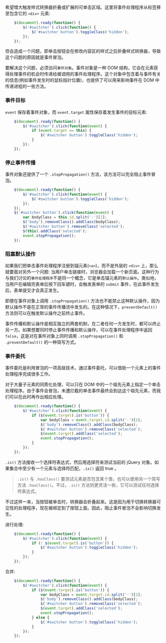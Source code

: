 
希望增大触发样式转换器折叠或扩展的可单击区域。这里将事件处理程序从标签移至包含它的 `<div>` 元素:
```js
    $(document).ready(function() {
        $('#switcher').click(function() {
            $('#switcher button').toggleClass('hidden');
        });
    });
```

但会造成一个问题，即单击按钮会在修改内容区的样式之后折叠样式转换器，导致这个问题的原因就是事件冒泡。

要解决这个问题，必须访问`事件对象`。事件对象是一种 DOM 结构，它会在元素获得处理事件的机会时传递给被调用的事件处理程序。这个对象中包含着与事件有关的信息(例如事件发生时的鼠标指针位置)，也提供了可以用来影响事件在 DOM 中传递进程的一些方法。

### 事件目标

`event` 保存着事件对象，而 `event.target` 属性保存着发生事件的目标元素:
```js
    $(document).ready(function() {
        $('#switcher').click(function(event) {
            if (event.target == this) {
                $('#switcher button').toggleClass('hidden');
            }
        });
    });
```

### 停止事件传播

事件对象还提供了一个 `.stopPropagation()` 方法，该方法可以完全阻止事件冒泡。

```js
    $(document).ready(function() {
        $('#switcher').click(function(event) {
            $('#switcher button').toggleClass('hidden');
        });
    });
    $('#switcher button').click(function(event) {
        var bodyClass = this.id.split('-')[1];
        $('body').removeClass().addClass(bodyClass);
        $('#switcher button').removeClass('selected');
        $(this).addClass('selected');
        event.stopPropagation();
    });
```

### 阻塞默认操作

如果我们把单击事件处理程序注册到锚元素(`<a>`)，而不是外层的 `<div>` 上，那么就要面对另外一个问题: 当用户单击链接时，浏览器会加载一个新页面。这种行为与我们讨论的`事件处理程序`不是同一个概念，它是单击锚元素的`默认操作`。类似地，当用户在编辑完表单后按下回车键时，会触发表单的 `submit` 事件，在此事件发生后，表单提交才会真正发生。

即便在事件对象上调用 `.stopPropagation()` 方法也不能禁止这种默认操作，因为默认操作不是在正常的事件传播流中发生的。在这种情况下，`preventDefault()` 方法则可以在触发默认操作之前终止事件。

事件传播和默认操作是相互独立的两套机制，在二者任何一方发生时，都可以终止另一方。如果想要同时停止事件传播和默认操作，可以在事件处理程序中返回 `false`，这是对在事件对象上同时调用 `.stopPropagation()` 和 `.preventDefault()` 的一种简写方式。

### 事件委托

事件委托是利用冒泡的一项高级技术。通过事件委托，可以借助一个元素上的事件处理程序完成很多工作。

对于大量子元素的同质化处理，可以只在 DOM 中的一个祖先元素上指定一个单击处理程序。由于事件会冒泡，未遭拦截的单击事件最终会到达这个祖先元素，而我们可以在此时再作出相应处理。

```js
    $(document).ready(function() {
        $('#switcher').click(function(event) {
            if ($(event.target).is('button')) {
                var bodyClass = event.target.id.split('-')[1];
                $('body').removeClass().addClass(bodyClass);
                $('#switcher button').removeClass('selected');
                $(event.target).addClass('selected');
                event.stopPropagation();
            }
        });
    });
```
`.is()` 方法接收一个选择符表达式，然后用选择符来测试当前的 jQuery 对象。如果集合中至少有一个元素与选择符匹配，`.is()` 返回 true 。

> `.is()` 与 `.hasClass()`
>   要测试元素是否包含某个类，也可以使用另一个简写方法 `.hasClass()`。不过，`.is()` 方法则更灵活一些，它可以测试任何选择符表达式。

不过这样一来，当按钮被单击时，转换器会折叠起来。这是因为用于切换转换器可见性的处理程序，现在被绑定到了按钮上面。因此，阻止事件冒泡不会影响切换发生。

进行处理:
```js
    $(document).ready(function() {
        $('#switcher').click(function(event) {
            if (! $(event.target).is('button')) {
                $('#switcher button').toggleClass('hidden');
            }
        });
    });
```

合并:
```js
    $(document).ready(function() {
        $('#switcher').click(function(event) {
            if ($(event.target).is('button')) {
                var bodyClass = event.target.id.split('-')[1];
                $('body').removeClass().addClass(bodyClass);
                $('#switcher button').removeClass('selected');
                $(event.target).addClass('selected');
                event.stopPropagation();
            } else {
                $('#switcher button').toggleClass('hidden');
            }
        });
    });
```
